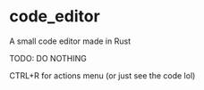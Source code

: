# code_editor
A small code editor made in Rust

TODO: DO NOTHING

CTRL+R for actions menu
(or just see the code lol)
